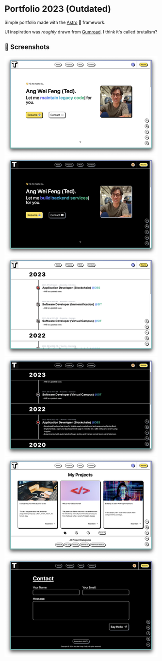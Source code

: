 # Portfolio 2023 (Outdated)

Simple portfolio made with the [Astro](https://astro.build/) 🚀 framework.

UI inspiration was _roughly_ drawn from [Gumroad](https://gumroad.com/). I think it's called brutalism?

## 📸 Screenshots

![home](images/home.png)
![home-dark](images/home-dark.png)
![work](images/work.png)
![work-dark](images/work-dark.png)
![projects](images/projects.png)
![contact-dark](images/contact-dark.png)
